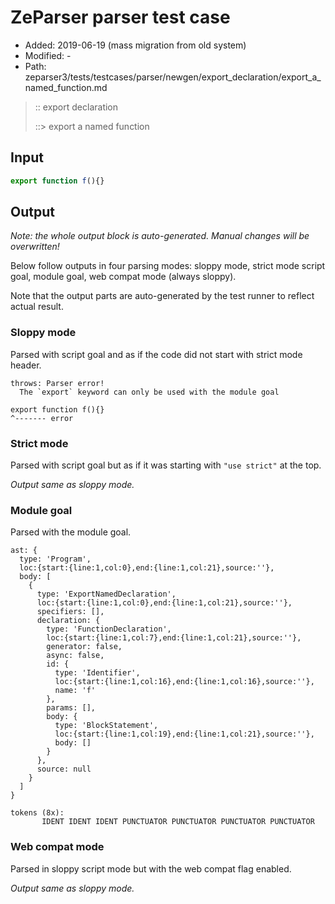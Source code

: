 # ZeParser parser test case

- Added: 2019-06-19 (mass migration from old system)
- Modified: -
- Path: zeparser3/tests/testcases/parser/newgen/export_declaration/export_a_named_function.md

> :: export declaration
>
> ::> export a named function

## Input

`````js
export function f(){}
`````

## Output

_Note: the whole output block is auto-generated. Manual changes will be overwritten!_

Below follow outputs in four parsing modes: sloppy mode, strict mode script goal, module goal, web compat mode (always sloppy).

Note that the output parts are auto-generated by the test runner to reflect actual result.

### Sloppy mode

Parsed with script goal and as if the code did not start with strict mode header.

`````
throws: Parser error!
  The `export` keyword can only be used with the module goal

export function f(){}
^------- error
`````

### Strict mode

Parsed with script goal but as if it was starting with `"use strict"` at the top.

_Output same as sloppy mode._

### Module goal

Parsed with the module goal.

`````
ast: {
  type: 'Program',
  loc:{start:{line:1,col:0},end:{line:1,col:21},source:''},
  body: [
    {
      type: 'ExportNamedDeclaration',
      loc:{start:{line:1,col:0},end:{line:1,col:21},source:''},
      specifiers: [],
      declaration: {
        type: 'FunctionDeclaration',
        loc:{start:{line:1,col:7},end:{line:1,col:21},source:''},
        generator: false,
        async: false,
        id: {
          type: 'Identifier',
          loc:{start:{line:1,col:16},end:{line:1,col:16},source:''},
          name: 'f'
        },
        params: [],
        body: {
          type: 'BlockStatement',
          loc:{start:{line:1,col:19},end:{line:1,col:21},source:''},
          body: []
        }
      },
      source: null
    }
  ]
}

tokens (8x):
       IDENT IDENT IDENT PUNCTUATOR PUNCTUATOR PUNCTUATOR PUNCTUATOR
`````


### Web compat mode

Parsed in sloppy script mode but with the web compat flag enabled.

_Output same as sloppy mode._
